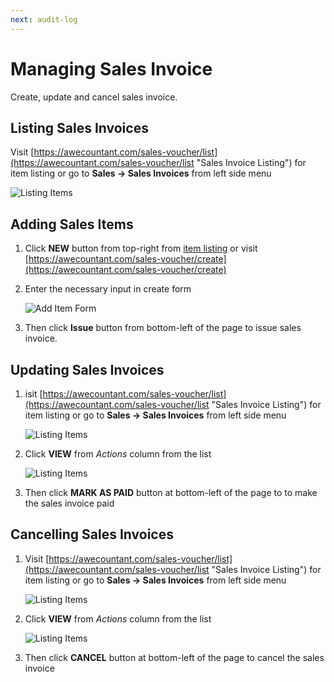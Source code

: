 ```yaml
---
next: audit-log
---
```


# Managing Sales Invoice

Create, update and cancel sales invoice.

## Listing Sales Invoices
Visit [https://awecountant.com/sales-voucher/list](https://awecountant.com/sales-voucher/list "Sales Invoice Listing") for item listing or go to **Sales → Sales Invoices** from left side menu

   ![Listing Items](~@assets/img/guide/sales_invoice_list.jpg)

## Adding Sales Items
1. Click **NEW** button from top-right from [item listing](#listing-sales-invoices) or visit [https://awecountant.com/sales-voucher/create](https://awecountant.com/sales-voucher/create)

2. Enter the necessary input in create form

	![Add Item Form](~@assets/img/guide/sales_invoice_create_form.jpg)

3. Then click **Issue** button from bottom-left of the page to issue sales invoice.

## Updating Sales Invoices
1. isit [https://awecountant.com/sales-voucher/list](https://awecountant.com/sales-voucher/list "Sales Invoice Listing") for item listing or go to **Sales → Sales Invoices** from left side menu

   ![Listing Items](~@assets/img/guide/sales_invoice_list.jpg)

2. Click **VIEW**  from *Actions* column from the list

	![Listing Items](~@assets/img/guide/sales_invoice_details.jpg)

3. Then click **MARK AS PAID** button at bottom-left of the page to to make the sales invoice paid

## Cancelling Sales Invoices
1. Visit [https://awecountant.com/sales-voucher/list](https://awecountant.com/sales-voucher/list "Sales Invoice Listing") for item listing or go to **Sales → Sales Invoices** from left side menu

   ![Listing Items](~@assets/img/guide/sales_invoice_list.jpg)

2. Click **VIEW**  from *Actions* column from the list

	![Listing Items](~@assets/img/guide/sales_invoice_details.jpg)

3. Then click **CANCEL** button at bottom-left of the page to cancel the sales invoice 
